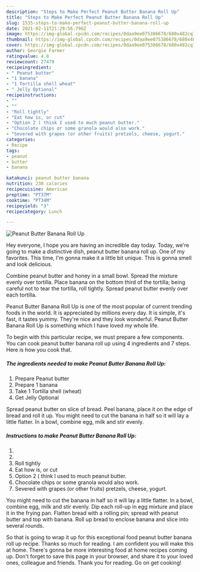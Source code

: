 ```yaml
---
description: "Steps to Make Perfect Peanut Butter Banana Roll Up"
title: "Steps to Make Perfect Peanut Butter Banana Roll Up"
slug: 1535-steps-to-make-perfect-peanut-butter-banana-roll-up
date: 2021-02-11T21:29:56.796Z
image: https://img-global.cpcdn.com/recipes/0daa9ee075386678/680x482cq70/peanut-butter-banana-roll-up-recipe-main-photo.jpg
thumbnail: https://img-global.cpcdn.com/recipes/0daa9ee075386678/680x482cq70/peanut-butter-banana-roll-up-recipe-main-photo.jpg
cover: https://img-global.cpcdn.com/recipes/0daa9ee075386678/680x482cq70/peanut-butter-banana-roll-up-recipe-main-photo.jpg
author: Georgie Farmer
ratingvalue: 4.8
reviewcount: 27479
recipeingredient:
- " Peanut butter"
- "1 banana"
- "1 Tortilla shell wheat"
- " Jelly Optional"
recipeinstructions:
- ""
- ""
- "Roll tightly"
- "Eat how is, or cut"
- "Option 2 ( think I used to much peanut butter."
- "Chocolate chips or some granola would also work."
- "Severed with grapes (or other fruits) pretzels, cheese, yogurt."
categories:
- Recipe
tags:
- peanut
- butter
- banana

katakunci: peanut butter banana 
nutrition: 230 calories
recipecuisine: American
preptime: "PT37M"
cooktime: "PT34M"
recipeyield: "3"
recipecategory: Lunch

---
```



![Peanut Butter Banana Roll Up](https://img-global.cpcdn.com/recipes/0daa9ee075386678/680x482cq70/peanut-butter-banana-roll-up-recipe-main-photo.jpg)

Hey everyone, I hope you are having an incredible day today. Today, we're going to make a distinctive dish, peanut butter banana roll up. One of my favorites. This time, I'm gonna make it a little bit unique. This is gonna smell and look delicious.

Combine peanut butter and honey in a small bowl. Spread the mixture evenly over tortilla. Place banana on the bottom third of the tortilla; being careful not to tear the tortilla, roll tightly. Spread peanut butter evenly over each tortilla.

Peanut Butter Banana Roll Up is one of the most popular of current trending foods in the world. It is appreciated by millions every day. It is simple, it's fast, it tastes yummy. They're nice and they look wonderful. Peanut Butter Banana Roll Up is something which I have loved my whole life.


To begin with this particular recipe, we must prepare a few components. You can cook peanut butter banana roll up using 4 ingredients and 7 steps. Here is how you cook that.

<!--inarticleads1-->

##### The ingredients needed to make Peanut Butter Banana Roll Up:

1. Prepare  Peanut butter
1. Prepare 1 banana
1. Take 1 Tortilla shell (wheat)
1. Get  Jelly Optional


Spread peanut butter on slice of bread. Peel banana, place it on the edge of bread and roll it up. You might need to cut the banana in half so it will lay a little flatter. In a bowl, combine egg, milk and stir evenly. 

<!--inarticleads2-->

##### Instructions to make Peanut Butter Banana Roll Up:

1. 
1. 
1. Roll tightly
1. Eat how is, or cut
1. Option 2 ( think I used to much peanut butter.
1. Chocolate chips or some granola would also work.
1. Severed with grapes (or other fruits) pretzels, cheese, yogurt.


You might need to cut the banana in half so it will lay a little flatter. In a bowl, combine egg, milk and stir evenly. Dip each roll-up in egg mixture and place it in the frying pan. Flatten bread with a rolling pin; spread with peanut butter and top with banana. Roll up bread to enclose banana and slice into several rounds. 

So that is going to wrap it up for this exceptional food peanut butter banana roll up recipe. Thanks so much for reading. I am confident you will make this at home. There's gonna be more interesting food at home recipes coming up. Don't forget to save this page in your browser, and share it to your loved ones, colleague and friends. Thank you for reading. Go on get cooking!
